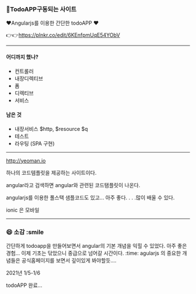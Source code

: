 
### :notebook_with_decorative_cover:TodoAPP구동되는 사이트 
:heart:Angularjs를 이용한 간단한 todoAPP :heart: 

:point_right::point_right:https://plnkr.co/edit/6KEnfpmUqE54YObV

---

#### 어디까지 했나? 

* 컨트롤러
* 내장디렉티브
* 폼
* 디렉티브
* 서비스



#### 남은 것

* 내장서비스 $http, $resource $q
* 테스트
* 라우팅 (SPA 구현)

---

http://yeoman.io

하나의 코드템플릿을 제공하는 사이트이다. 

angular라고 검색하면 angular와 관련된 코드탬플릿이 나온다. 

angularjs를 이용한 풀스택 샘플코드도 있고... 아주 좋다. . . .많이 배울 수 있다. 

ionic 은 모바일



---

### :smile: 소감 :smile
간단하게 todoapp을 만들어보면서 angular의 기본 개념을 익힐 수 있었다. 아주 좋은 경험... 
이제 기초는 닦았으니 중급으로 넘어갈 시간이다. :time:
agularjs 의 중요한 개념들은 공식홈페이지를 보면서 깊이있게 봐야할듯....


2021년 1/5-1/6 

todoAPP 완료...
